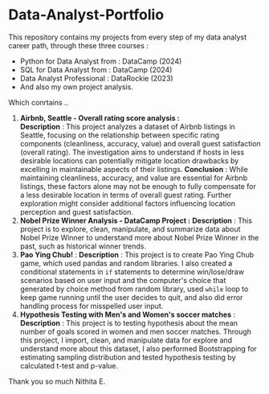 # Data-Analyst-Portfolio
This repository contains my projects from every step of my data analyst career path, through these three courses : 

- Python for Data Analyst  from : DataCamp (2024)
- SQL for Data Analyst from : DataCamp (2024)
- Data Analyst Professional : DataRockie (2023)
- And also my own project analysis.

Which conrtains ..  
 1. **Airbnb, Seattle - Overall rating score analysis :**  
		**Description** : This project analyzes a dataset of Airbnb listings in Seattle, focusing on the relationship between specific rating components (cleanliness, accuracy, value) and overall guest satisfaction (overall rating). The investigation aims to understand if hosts in less desirable locations can potentially mitigate location drawbacks by excelling in maintainable aspects of their listings. 
		**Conclusion** : While maintaining cleanliness, accuracy, and value are essential for Airbnb listings, these factors alone may not be enough to fully compensate for a less desirable location in terms of overall guest rating. Further exploration might consider additional factors influencing location perception and guest satisfaction.
2. **Nobel Prize Winner Analysis - DataCamp Project :** 
	**Description** : This project is to explore, clean, manipulate, and summarize data about Nobel Prize Winner to understand more about Nobel Prize Winner in the past, such as historical winner trends.
3. **Pao Ying Chub!** : 
	**Description** : This project is to create Pao Ying Chub game, which used pandas and random libraries. I also created a conditional statements in `if` statements to determine win/lose/draw scenarios based on user input and the computer's choice that generated by choice method from random library, used `while` loop to keep game running until the user decides to quit, and also did error handling process for misspelled user input.
4. **Hypothesis Testing with Men's and Women's soccer matches** : 
**Description** : This project is to testing hypothesis about the mean number of goals scored in women and men soccer matches. Through this project, I import, clean, and manipulate data for explore and understand more about this dataset, I also performed Bootstrapping for estimating sampling distribution and tested hypothesis testing by calculated t-test and p-value.

Thank you so much
Nithita E.

 
